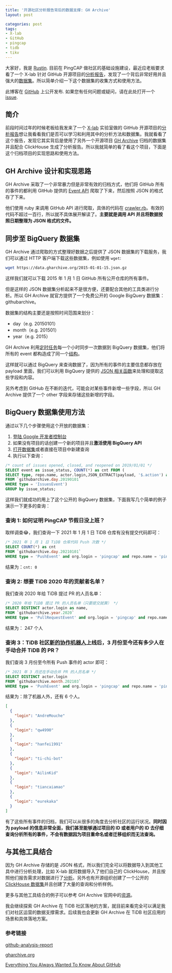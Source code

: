 ```yaml
---
title: '开源社区分析报告背后的数据支撑: GH Archive'
layout: post

categories: post
tags:
- X-lab
- GitHub
- pingcap
- tidb
- tikv
---
```


大家好，我是 [Rustin](https://github.com/hi-rustin). 目前在 PingCAP 做社区的基础设施建设，最近应老板要求看了一个 X-lab 针对 GitHub 开源项目的[分析报告](http://www.x-lab.info/github-analysis-report/#/report)，发现了一个背后非常好用并且强大的[数据集](https://www.gharchive.org/)。所以简单介绍一下这个数据集的收集方式和使用方法。

此博客在 [GitHub](https://github.com/hi-rustin/blog) 上公开发布. 如果您有任何问题或疑问，请在此处打开一个 [issue](https://github.com/hi-rustin/blog/issues).

## 简介

前段时间过年的时候老板给我发来了一个 [X-lab](http://www.x-lab.info/) 实验室做的 GitHub 开源项目的[分析报告](http://www.x-lab.info/github-analysis-report/#/report)想让我看看我们是否可以学习和利用其中的分析方法和数据集。我就看看了这个报告，发现它其实背后是使用了另外一个开源项目 [GH Archive](https://github.com/igrigorik/gharchive.org) 归档的数据集并且配合 ClickHouse 生成了分析报告。所以我就简单的看了看这个项目，下面是这个归档项目的实现思路和使用方法。

## GH Archive 设计和实现思路

GH Archive 采取了一个非常暴力但是非常有效的归档方式，他们将 GitHub 所有的事件的都利用 GitHub 提供的 [Event API]( https://api.github.com/events) 爬取了下来，然后按照 JSON 的格式存了下来。

他们使用 ruby 来调用 GitHub API 进行爬取，具体的代码在 [crawler.rb](https://github.com/igrigorik/gharchive.org/blob/master/crawler/crawler.rb)。有效的代码不超过一百行，所以就不具体展开解读了。**主要就是调用 API 并且将数据按照日期整理为 JSON 格式的文件。**

## 同步至 BigQuery 数据集

GH Archive 通过爬取的方式整理好数据之后提供了 JSON 数据集的下载服务，我们可以通过 HTTP 客户端下载这些数据集，例如使用 `wget`:

```sh
wget https://data.gharchive.org/2015-01-01-15.json.gz
```

这样我们就可以下载 2015 年 1 月 1 日 GitHub 所有公开仓库的所有事件。

但是这样的 JSON 数据集分析起来不是很方便，还要配合其他的工具类进行分析。所以 GH Archive 就官方提供了一个免费公开的 Google BigQuery 数据集：githubarchive。

数据集的结构主要还是按照时间范围来划分：
- day（e.g. 20150101）
- month（e.g. 201501）
- year（e.g. 2015）

GH Archive 利用[定时任务](https://github.com/igrigorik/gharchive.org/blob/master/crawler/tasks.cron)每一个小时同步一次数据到 BigQuery 数据集，他们将所有的 event 都构造成了同一个[结构](https://github.com/igrigorik/gharchive.org/blob/master/bigquery/schema.js)。

这样就可以通过 BigQuery 来查询数据了，因为所有的事件的主要信息都存放在 payload 里面，我们可以利用 BigQuery 提供的 [JSON 相关函数](https://cloud.google.com/bigquery/docs/reference/legacy-sql#jsonfunctions)来处理和提取这些字段和内容。

另外考虑到 GitHub 在不断的迭代，可能会对某些事件新增一些字段，所以 GH Archive 提供了一个 other 字段来存储这些新增的字段。

## BigQuery 数据集使用方法

通过以下几个步骤使用这个开放的数据集：
1. [登陆 Google 开发者控制台](https://console.developers.google.com/)
2. 如果没有项目的话创建一个新的项目并且**激活使用 BigQuery API**
3. [打开数据集](https://console.cloud.google.com/bigquery?project=githubarchive&page=project)或者直接在项目中新建查询
4. 执行以下查询：
```sql
/* count of issues opened, closed, and reopened on 2019/01/01 */
SELECT event as issue_status, COUNT(*) as cnt FROM (
SELECT type, repo.name, actor.login,JSON_EXTRACT(payload, '$.action') as event,
FROM `githubarchive.day.20190101`
WHERE type = 'IssuesEvent')
GROUP by issue_status;
```

这样我们就成功的用上了这个公开的 BigQuery 数据集，下面我写几个简单的例子演示一下更多的查询：

### 查询 1: 如何证明 PingCAP 节假日没上班？

取样调查😂，我们查询一下 2021 年 1 月 1 日 TiDB 仓库有没有提交代码即可：

```sql
/* 2021 年 1 月 1 日 TiDB 仓库代码 Push 次数 */
SELECT COUNT(*) as cnt
FROM `githubarchive.day.20210101`
WHERE type = 'PushEvent' and org.login = 'pingcap' and repo.name = 'pingcap/tidb';
```

结果为：`cnt: 0`

### 查询 2: 想要 TiDB 2020 年的贡献者名单？

我们查询 2020 年给 TiDB 提过 PR 的人员名单：

```sql
/* 2020 年给 TiDB 提过 PR 的人员名单（只要提交就算） */
SELECT DISTINCT actor.login as name,
FROM `githubarchive.year.2020`
WHERE type = 'PullRequestEvent' and org.login = 'pingcap' and repo.name = 'pingcap/tidb' and JSON_EXTRACT(payload, '$.action') = '"opened"';
```

结果为： 247 个人

### 查询 3：TiDB 社区[新的协作机器人](https://github.com/ti-chi-bot)上线后，3 月份至今还有多少人在手动合并 TiDB 的 PR？

我们查询 3 月份至今所有 Push 事件的 actor 即可：

```sql
/* 2021 年 3 月还在手动合并 PR 的人员名单 */
SELECT DISTINCT actor.login
FROM `githubarchive.month.202103`
WHERE type = 'PushEvent' and org.login = 'pingcap' and repo.name = 'pingcap/tidb';
```

结果为：除了机器人外，还有 6 个人。

```json
[
  {
    "login": "AndreMouche"
  },
  {
    "login": "qw4990"
  },
  {
    "login": "hanfei1991"
  },
  {
    "login": "ti-chi-bot"
  },
  {
    "login": "AilinKid"
  },
  {
    "login": "tiancaiamao"
  },
  {
    "login": "eurekaka"
  }
]
```

有了这些所有事件的归档，我们可以从很多的角度去分析社区的运行状况。**同时因为 payload 的信息非常全面，我们甚至能够通过项目的 ID 或者用户的 ID 去仔细查询分析所有的事件，不会有数据因为项目重命名或者迁移组织而无法查询。**

## 与其他工具结合

因为 GH Archive 存储的是 JSON 格式，所以我们完全可以将数据导入到其他工具中进行分析处理，比如 X-lab 就将数据导入了他们自己的 ClickHouse，并且按照他们报告需求对数据进行了[分析](https://github.com/X-lab2017/github-analysis-report/tree/master/sqls)。另外也有开源组织创建了一个公开的 [ClickHouse 数据集](https://github.com/github-sql/explorer)并且创建了大量的查询和分析样例。

更多与其他工具结合的例子可以参考 GH Archive 官网中的[资源](https://www.gharchive.org/#resources)。

我会继续探索 GH Archive 在 TiDB 社区落地的方案，就目前来看完全可以满足我们对社区运营的数据支撑需求。后续我也会更新 GH Archive 在 TiDB 社区应用的场景和具体落地方案。

### 参考链接

[github-analysis-report](http://www.x-lab.info/github-analysis-report/#/report)

[gharchive.org](https://www.gharchive.org/)

[Everything You Always Wanted To Know
About GitHub](https://gh.clickhouse.tech/explorer/)